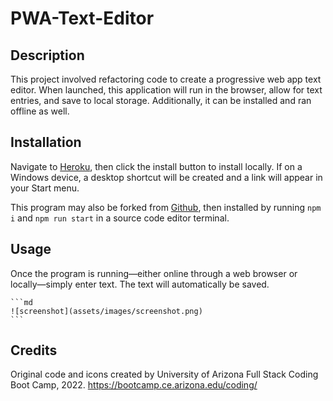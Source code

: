 # PWA-Text-Editor

## Description

This project involved refactoring code to create a progressive web app text editor. When launched, this application will run in the browser, allow for text entries, and save to local storage. Additionally, it can be installed and ran offline as well.

## Installation

Navigate to [Heroku](https://pure-badlands-80872.herokuapp.com/), then click the install button to install locally. If on a Windows device, a desktop shortcut will be created and a link will appear in your Start menu.

This program may also be forked from [Github](https://github.com/rensyphon/PWA-Text-Editor), then installed by running `npm i` and `npm run start` in a source code editor terminal.

## Usage

Once the program is running—either online through a web browser or locally—simply enter text. The text will automatically be saved.

    ```md
    ![screenshot](assets/images/screenshot.png)
    ```

## Credits

Original code and icons created by University of Arizona Full Stack Coding Boot Camp, 2022. https://bootcamp.ce.arizona.edu/coding/